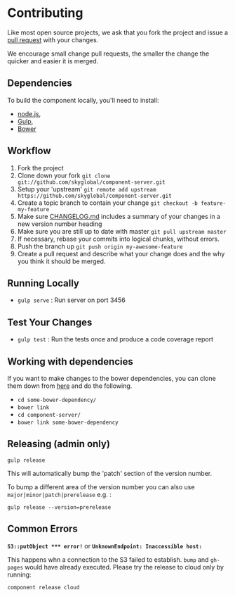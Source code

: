 # Contributing

Like most open source projects, we ask that you fork the project and issue a [pull request](#pull-requests) with your changes.

We encourage small change pull requests, the smaller the change the quicker and easier it is merged.

## Dependencies

To build the component locally, you'll need to install:
 * [node.js](http://nodejs.org),
 * [Gulp](http://gulpjs.com),
 * [Bower](http://bower.io)

## Workflow

1. Fork the project
2. Clone down your fork
`git clone git://github.com/skyglobal/component-server.git`
3. Setup your 'upstream'
`git remote add upstream https://github.com/skyglobal/component-server.git`
4. Create a topic branch to contain your change
`git checkout -b feature-my-feature`
5. Make sure [CHANGELOG.md](./CHANGELOG.md) includes a summary of your changes in a new version number heading
6. Make sure you are still up to date with master
`git pull upstream master`
7. If necessary, rebase your commits into logical chunks, without errors.
8. Push the branch up
`git push origin my-awesome-feature`
9. Create a pull request and describe what your change does and the why you think it should be merged.

## Running Locally

 * `gulp serve` :  Run server on port 3456

## Test Your Changes

 * `gulp test` : Run the tests once and produce a code coverage report

## Working with dependencies

If you want to make changes to the bower dependencies, you can clone them down from [here](http://github.com/skyglobal) and do the following.

 * `cd some-bower-dependency/`
 * `bower link`
 * `cd component-server/`
 * `bower link some-bower-dependency`

## Releasing (admin only)

`gulp release`

This will automatically bump the 'patch' section of the version number.

To bump a different area of the version number you can also use `major|minor|patch|prerelease` e.g. :

`gulp release --version=prerelease`

## Common Errors

**`S3::putObject *** error!`** or **`UnknownEndpoint: Inaccessible host: `**

This happens whn a connection to the S3 failed to establish. `bump` and `gh-pages` would have already executed.  Please try the release to cloud only by running:

`component release cloud`
